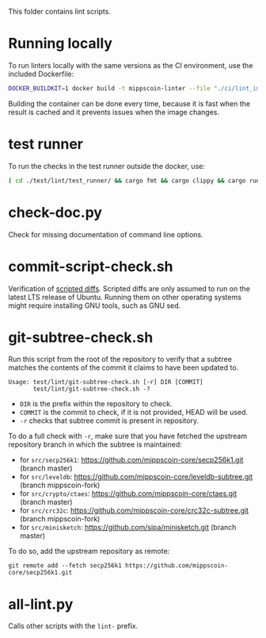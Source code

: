 This folder contains lint scripts.

Running locally
===============

To run linters locally with the same versions as the CI environment, use the included
Dockerfile:

```sh
DOCKER_BUILDKIT=1 docker build -t mippscoin-linter --file "./ci/lint_imagefile" ./ && docker run --rm -v $(pwd):/mippscoin -it mippscoin-linter
```

Building the container can be done every time, because it is fast when the
result is cached and it prevents issues when the image changes.

test runner
===========

To run the checks in the test runner outside the docker, use:

```sh
( cd ./test/lint/test_runner/ && cargo fmt && cargo clippy && cargo run )
```

check-doc.py
============
Check for missing documentation of command line options.

commit-script-check.sh
======================
Verification of [scripted diffs](/doc/developer-notes.md#scripted-diffs).
Scripted diffs are only assumed to run on the latest LTS release of Ubuntu. Running them on other operating systems
might require installing GNU tools, such as GNU sed.

git-subtree-check.sh
====================
Run this script from the root of the repository to verify that a subtree matches the contents of
the commit it claims to have been updated to.

```
Usage: test/lint/git-subtree-check.sh [-r] DIR [COMMIT]
       test/lint/git-subtree-check.sh -?
```

- `DIR` is the prefix within the repository to check.
- `COMMIT` is the commit to check, if it is not provided, HEAD will be used.
- `-r` checks that subtree commit is present in repository.

To do a full check with `-r`, make sure that you have fetched the upstream repository branch in which the subtree is
maintained:
* for `src/secp256k1`: https://github.com/mippscoin-core/secp256k1.git (branch master)
* for `src/leveldb`: https://github.com/mippscoin-core/leveldb-subtree.git (branch mippscoin-fork)
* for `src/crypto/ctaes`: https://github.com/mippscoin-core/ctaes.git (branch master)
* for `src/crc32c`: https://github.com/mippscoin-core/crc32c-subtree.git (branch mippscoin-fork)
* for `src/minisketch`: https://github.com/sipa/minisketch.git (branch master)

To do so, add the upstream repository as remote:

```
git remote add --fetch secp256k1 https://github.com/mippscoin-core/secp256k1.git
```

all-lint.py
===========
Calls other scripts with the `lint-` prefix.
